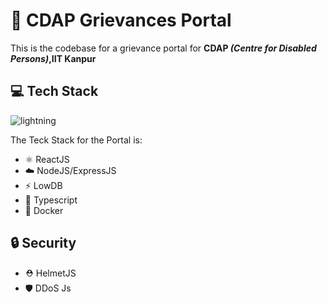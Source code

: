 # :school: CDAP Grievances Portal

This is the codebase for a grievance portal for **CDAP _(Centre for Disabled Persons)_,IIT Kanpur**

## :computer: Tech Stack

<img src="https://i.ibb.co/9NyCxJ0/lightning.png" alt="lightning"/>

The Teck Stack for the Portal is:

- :atom_symbol: ReactJS
- :cloud: NodeJS/ExpressJS
- :zap: LowDB
- :scroll: Typescript
- :whale: Docker

## :lock: Security

- :rescue_worker_helmet: HelmetJS
- :shield: DDoS Js
